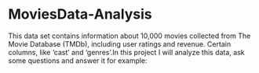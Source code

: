 # MoviesData-Analysis
This data set contains information about 10,000 movies collected from The Movie Database (TMDb), including user ratings and revenue. Certain columns, like ‘cast’ and ‘genres’.In this project I will analyze this data, ask some questions and answer it for example:
